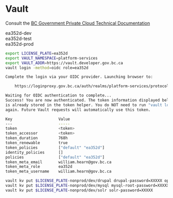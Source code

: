 # Vault

Consult the [BC Government Private Cloud Technical Documentation](https://developer.gov.bc.ca/docs/default/component/platform-developer-docs/docs/secrets-management/vault-getting-started-guide/#log-in-to-vault-ui)


ea352d-dev<br>
ea352d-test<br>
ea352d-prod

```sh
export LICENSE_PLATE=ea352d
export VAULT_NAMESPACE=platform-services
export VAULT_ADDR=https://vault.developer.gov.bc.ca
vault login -method=oidc role=ea352d
```

```sh
Complete the login via your OIDC provider. Launching browser to:

    https://loginproxy.gov.bc.ca/auth/realms/platform-services/protocol/openid-connect/auth

Waiting for OIDC authentication to complete...
Success! You are now authenticated. The token information displayed below
is already stored in the token helper. You do NOT need to run "vault login"
again. Future Vault requests will automatically use this token.

Key                    Value
---                    -----
token                  <token>
token_accessor         <token>
token_duration         768h
token_renewable        true
token_policies         ["default" "ea352d"]
identity_policies      []
policies               ["default" "ea352d"]
token_meta_email       william.hearn@gov.bc.ca
token_meta_role        ea352d
token_meta_username    william.hearn@gov.bc.ca
```

```sh
vault kv put $LICENSE_PLATE-nonprod/dev/drupal drupal-password=XXXXX openid-connect-client-secret=XXXXX openid-connect-client-id=XXXXX gcnotify-test-apikey=XXXXX gcnotify-team-apikey=XXXXX gcnotify-test-template=XXXXX
vault kv put $LICENSE_PLATE-nonprod/dev/mysql mysql-root-password=XXXXX mysql-password=XXXXX
vault kv put $LICENSE_PLATE-nonprod/dev/solr solr-password=XXXXX
```

